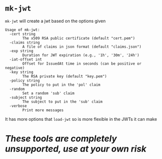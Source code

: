 # `mk-jwt`

`mk-jwt` will create a jwt based on the options given

```
Usage of mk-jwt:
  -cert string
        The x509 RSA public certificate (default "cert.pem")
  -claims string
        A file of claims in json format (default "claims.json")
  -exp string
        Duration for JWT expiration (e.g., '1h', '30m', '24h')
  -iat-offset int
        Offset for IssuedAt time in seconds (can be positive or negative)
  -key string
        The RSA private key (default "key.pem")
  -policy string
        The policy to put in the 'pol' claim
  -random
        Set a random 'sub' claim
  -subject string
        The subject to put in the 'sub' claim
  -verbose
        Print more messages
```

It has more options that `load-jwt` so is more flexible in the JWTs it can make

# *These tools are completely unsupported, use at your own risk*
